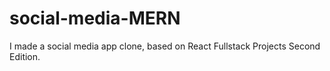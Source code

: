 # social-media-MERN

I made a social media app clone, based on React Fullstack Projects Second Edition.
